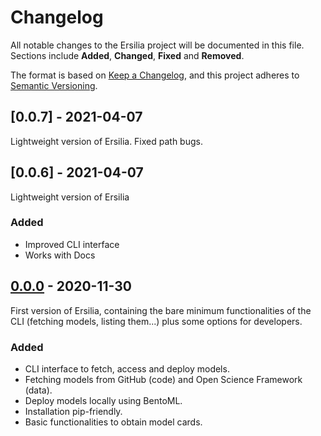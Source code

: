 # Changelog

All notable changes to the Ersilia project will be documented in this file. Sections include **Added**, **Changed**, **Fixed** and **Removed**.

The format is based on [Keep a Changelog](https://keepachangelog.com/en/1.0.0/),
and this project adheres to [Semantic Versioning](https://semver.org/spec/v2.0.0.html).

## [0.0.7] - 2021-04-07

Lightweight version of Ersilia. Fixed path bugs.

## [0.0.6] - 2021-04-07

Lightweight version of Ersilia

### Added
- Improved CLI interface
- Works with Docs

## [0.0.0] - 2020-11-30

First version of Ersilia, containing the bare minimum functionalities of the CLI (fetching models, listing them...) plus some options for developers.

### Added
- CLI interface to fetch, access and deploy models.
- Fetching models from GitHub (code) and Open Science Framework (data).
- Deploy models locally using BentoML.
- Installation pip-friendly.
- Basic functionalities to obtain model cards.

[0.0.1]: https://github.com/ersilia-os/ersilia/compare/v0.0.0...v0.0.1
[0.0.0]: https://github.com/ersilia-os/ersilia/releases/tag/v0.0.0
